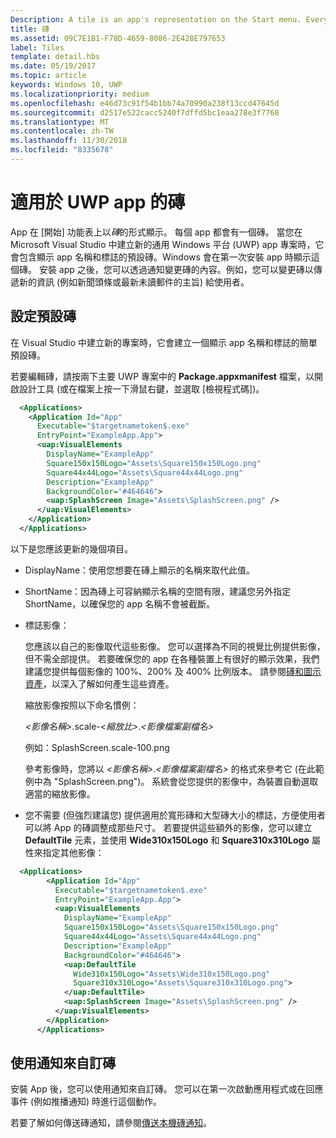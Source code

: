 ```yaml
---
Description: A tile is an app's representation on the Start menu. Every app has a tile. When you create a new Universal Windows Platform (UWP) app project in Microsoft Visual Studio, it includes a default tile that displays your app's name and logo.
title: 磚
ms.assetid: 09C7E1B1-F78D-4659-8086-2E428E797653
label: Tiles
template: detail.hbs
ms.date: 05/19/2017
ms.topic: article
keywords: Windows 10, UWP
ms.localizationpriority: medium
ms.openlocfilehash: e46d73c91f54b1bb74a70990a238f13ccd47645d
ms.sourcegitcommit: d2517e522cacc5240f7dffd5bc1eaa278e3f7768
ms.translationtype: MT
ms.contentlocale: zh-TW
ms.lasthandoff: 11/30/2018
ms.locfileid: "8335678"
---
```

# <a name="tiles-for-uwp-apps"></a>適用於 UWP app 的磚

 

App 在 [開始] 功能表上以*磚*的形式顯示。 每個 app 都會有一個磚。 當您在 Microsoft Visual Studio 中建立新的通用 Windows 平台 (UWP) app 專案時，它會包含顯示 app 名稱和標誌的預設磚。Windows 會在第一次安裝 app 時顯示這個磚。 安裝 app 之後，您可以透過通知變更磚的內容。例如，您可以變更磚以傳遞新的資訊 (例如新聞頭條或最新未讀郵件的主旨) 給使用者。

## <a name="configure-the-default-tile"></a>設定預設磚


在 Visual Studio 中建立新的專案時，它會建立一個顯示 app 名稱和標誌的簡單預設磚。

若要編輯磚，請按兩下主要 UWP 專案中的 **Package.appxmanifest** 檔案，以開啟設計工具 (或在檔案上按一下滑鼠右鍵，並選取 \[檢視程式碼\])。

```XML
  <Applications>
    <Application Id="App"
      Executable="$targetnametoken$.exe"
      EntryPoint="ExampleApp.App">
      <uap:VisualElements
        DisplayName="ExampleApp"
        Square150x150Logo="Assets\Square150x150Logo.png"
        Square44x44Logo="Assets\Square44x44Logo.png"
        Description="ExampleApp"
        BackgroundColor="#464646">
        <uap:SplashScreen Image="Assets\SplashScreen.png" />
      </uap:VisualElements>
    </Application>
  </Applications>
```

以下是您應該更新的幾個項目。

-   DisplayName：使用您想要在磚上顯示的名稱來取代此值。
-   ShortName：因為磚上可容納顯示名稱的空間有限，建議您另外指定 ShortName，以確保您的 app 名稱不會被截斷。
-   標誌影像：

    您應該以自己的影像取代這些影像。 您可以選擇為不同的視覺比例提供影像，但不需全部提供。 若要確保您的 app 在各種裝置上有很好的顯示效果，我們建議您提供每個影像的 100%、200% 及 400% 比例版本。 請參閱[磚和圖示資產](app-assets.md)，以深入了解如何產生這些資產。

    縮放影像按照以下命名慣例：
    
    *&lt;影像名稱&gt;*.scale-*&lt;縮放比&gt;*.*&lt;影像檔案副檔名&gt;* 

    例如：SplashScreen.scale-100.png

    參考影像時，您將以 *&lt;影像名稱&gt;*.*&lt;影像檔案副檔名&gt;* 的格式來參考它 (在此範例中為 "SplashScreen.png")。 系統會從您提供的影像中，為裝置自動選取適當的縮放影像。

-   您不需要 (但強烈建議您) 提供適用於寬形磚和大型磚大小的標誌，方便使用者可以將 App 的磚調整成那些尺寸。 若要提供這些額外的影像，您可以建立 **DefaultTile** 元素，並使用 **Wide310x150Logo** 和 **Square310x310Logo** 屬性來指定其他影像：
```    XML
  <Applications>
        <Application Id="App"
          Executable="$targetnametoken$.exe"
          EntryPoint="ExampleApp.App">
          <uap:VisualElements
            DisplayName="ExampleApp"
            Square150x150Logo="Assets\Square150x150Logo.png"
            Square44x44Logo="Assets\Square44x44Logo.png"
            Description="ExampleApp"
            BackgroundColor="#464646">
            <uap:DefaultTile
              Wide310x150Logo="Assets\Wide310x150Logo.png"
              Square310x310Logo="Assets\Square310x310Logo.png">
            </uap:DefaultTile>
            <uap:SplashScreen Image="Assets\SplashScreen.png" />
          </uap:VisualElements>
        </Application>
      </Applications>
```

## <a name="use-notifications-to-customize-your-tile"></a>使用通知來自訂磚


安裝 App 後，您可以使用通知來自訂磚。 您可以在第一次啟動應用程式或在回應事件 (例如推播通知) 時進行這個動作。

若要了解如何傳送磚通知，請參閱[傳送本機磚通知](sending-a-local-tile-notification.md)。
